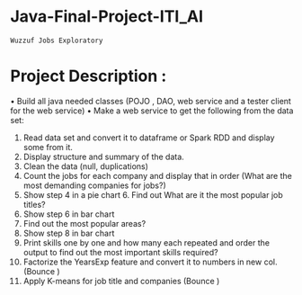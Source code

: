    # Java-Final-Project-ITI_AI
   
   	Wuzzuf Jobs Exploratory
   
# Project Description :  
• Build all java needed classes (POJO , DAO, web service and a tester client for the web service) 
• Make a web service to get the following from the data set: 
1. Read data set and convert it to dataframe or Spark RDD and display some from it. 
2. Display structure and summary of the data.  
3. Clean the data (null, duplications)  
4. Count the jobs for each company and display that in order (What are the most demanding companies for jobs?) 
5. Show step 4 in a pie chart   6. Find out What are it the most popular job titles?  
6. Show step 6 in bar chart   
7. Find out the most popular areas? 
8. Show step 8 in bar chart   
9. Print skills one by one and how many each repeated and order the output to find out the most important skills required?  
10. Factorize the YearsExp feature and convert it to numbers in new col. (Bounce ) 
11. Apply K-means for job title and companies (Bounce )

